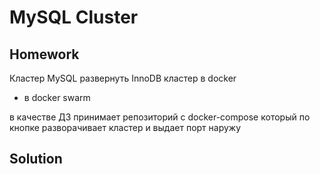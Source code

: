 # MySQL Cluster

## Homework
Кластер MySQL
развернуть InnoDB кластер в docker 
* в docker swarm

в качестве ДЗ принимает репозиторий с docker-compose
который по кнопке разворачивает кластер и выдает порт наружу

## Solution
